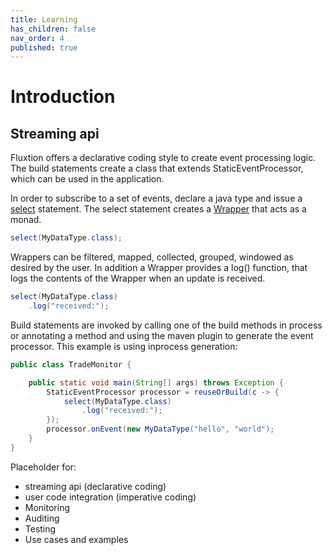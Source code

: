 ```yaml
---
title: Learning
has_children: false
nav_order: 4
published: true
---
```


# Introduction

## Streaming api

Fluxtion offers a declarative coding style to create event processing logic. The build
statements create a class that extends StaticEventProcessor, which can be used in the
application.

In order to subscribe to a set of events, declare a java type and issue a [select](https://github.com/v12technology/fluxtion/tree/{{site.fluxtion_version}}/extensions/streaming/builder/src/main/java/com/fluxtion/ext/streaming/builder/factory/EventSelect.java#L35) statement.
The select statement creates a [Wrapper](https://github.com/v12technology/fluxtion/tree/{{site.fluxtion_version}}/extensions/streaming/api/src/main/java/com/fluxtion/ext/streaming/api/Wrapper.java) 
that acts as a monad. 


```java
select(MyDataType.class);
```

Wrappers can be filtered, mapped, collected, grouped, windowed as desired by the user.
In addition a Wrapper provides a log() function, that logs the contents of the Wrapper 
when an update is received.

```java
select(MyDataType.class)
    .log("received:");
```

Build statements are invoked by calling one of the build methods in process or
annotating a method and using the maven plugin to generate the event processor.
This example is using inprocess generation:

```java
public class TradeMonitor {

    public static void main(String[] args) throws Exception {
        StaticEventProcessor processor = reuseOrBuild(c -> {
            select(MyDataType.class)
                .log("received:");
        });
        processor.onEvent(new MyDataType("hello", "world");
    }
}
```

Placeholder for:
- streaming api (declarative coding)
- user code integration (imperative coding)
- Monitoring
- Auditing
- Testing
- Use cases and examples
